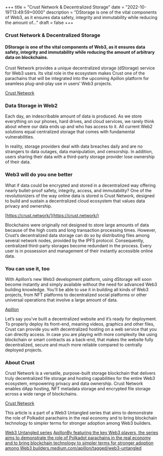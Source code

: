 +++
title = "Crust Network & Decentralized Storage"
date = "2022-10-19T13:49:59+0000"
description = "DStorage is one of the vital components of Web3, as it ensures data safety, integrity and immutability while reducing the amount of…"
draft = false
+++

### Crust Network & Decentralized Storage


#### DStorage is one of the vital components of Web3, as it ensures data safety, integrity and immutability while reducing the amount of arbitrary data on blockchains.


Crust Network provides a unique decentralized storage (dStorage) service for Web3 users. Its vital role in the ecosystem makes Crust one of the parachains that will be integrated into the upcoming Apillon platform for seamless plug-and-play use in users’ Web3 projects.

[Crust Network](https://crust.network/)

### Data Storage in Web2


Each day, an indescribable amount of data is produced. As we store everything on our phones, hard drives, and cloud services, we rarely think about where our data ends up and who has access to it. All current Web2 solutions equal centralized storage that comes with fundamental vulnerabilities.


In reality, storage providers deal with data breaches daily and are no strangers to data outages, data manipulation, and censorship. In addition, users sharing their data with a third-party storage provider lose ownership of their data.


### Web3 will do you one better


What if data could be encrypted and stored in a decentralized way offering nearly bullet-proof safety, integrity, access, and immutability? One of the revolutionizers of the way online data is stored is Crust Network, designed to build and sustain a decentralized cloud ecosystem that values data privacy and ownership.

[https://crust.network/](https://crust.network/)

Blockchains were originally not designed to store large amounts of data because of the high costs and long transaction processing times. However, Crust’s decentralized data storage can do so by distributing files among several network nodes, provided by the IPFS protocol. Consequently, centralized third-party storages become redundant in the process. Every user is in possession and management of their instantly accessible online data.


### You can use it, too


With Apillon’s new Web3 development platform, using dStorage will soon become instantly and simply available without the need for advanced Web3 building knowledge. You’ll be able to use it in building all kinds of Web3 projects, from NFT platforms to decentralized social platforms or other universal operations that involve a large amount of data.

[Apillon](https://apillon.io/)

Let’s say you’ve built a decentralized website and it’s ready for deployment. To properly deploy its front-end, meaning videos, graphics and other files, Crust can provide you with decentralized hosting on a web service that you can directly access. In case you are playing with more complexity like using blockchain or smart contracts as a back-end, that makes the website fully decentralized, secure and much more reliable compared to centrally deployed projects.


### About Crust


Crust Network is a versatile, purpose-built storage blockchain that delivers truly decentralized file storage and hosting capabilities for the entire Web3 ecosystem, empowering privacy and data ownership. Crust Network enables dApp hosting, NFT metadata storage and encrypted file storage across a wide range of blockchains.

[Crust Network](https://crust.network/)

This article is a part of a Web3 Untangled series that aims to demonstrate the role of Polkadot parachains in the real economy and to bring blockchain technology to simpler terms for stronger adoption among Web3 builders.

[Web3 Untangled series](https://medium.com/apillon/the-web3-untangled-series-by-apillon-about-to-launch-17885f7b4c3)
[ApillonBy featuring the key Web3 players, the series aims to demonstrate the role of Polkadot parachains in the real economy and to bring blockchain technology to simpler terms for stronger adoption among Web3 builders.medium.com/apillon/tagged/web3-untangled](https://medium.com/apillon/tagged/web3-untangled)
